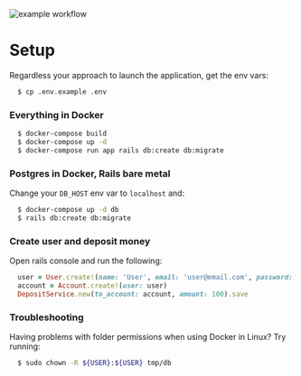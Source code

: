 ![example workflow](https://github.com/bcrivelaro/banking_app/actions/workflows/ci.yml/badge.svg)

# Setup

Regardless your approach to launch the application, get the env vars:

```bash
  $ cp .env.example .env
```

### Everything in Docker

```bash
  $ docker-compose build
  $ docker-compose up -d
  $ docker-compose run app rails db:create db:migrate
```

### Postgres in Docker, Rails bare metal

Change your `DB_HOST` env var to `localhost` and:

```bash
  $ docker-compose up -d db
  $ rails db:create db:migrate
```

### Create user and deposit money

Open rails console and run the following:
```ruby
  user = User.create!(name: 'User', email: 'user@email.com', password: '123456', password_confirmation: '123456')
  account = Account.create!(user: user)
  DepositService.new(to_account: account, amount: 100).save
```

### Troubleshooting

Having problems with folder permissions when using Docker in Linux? Try running:

```bash
  $ sudo chown -R ${USER}:${USER} tmp/db
```
